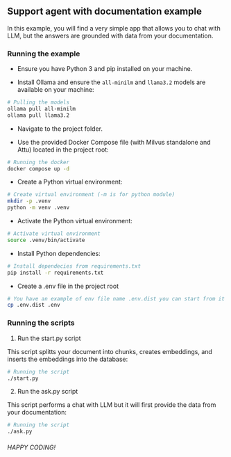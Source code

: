 ## Support agent with documentation example

In this example, you will find a very simple app that allows you to chat with LLM, but the answers are grounded with data from your documentation.

### Running the example
- Ensure you have Python 3 and pip installed on your machine.

- Install Ollama and ensure the `all-minilm` and `llama3.2` models are available on your machine:
```bash
# Pulling the models
ollama pull all-minilm
ollama pull llama3.2
```

- Navigate to the project folder.

- Use the provided Docker Compose file (with Milvus standalone and Attu) located in the project root:

```bash
# Running the docker
docker compose up -d
```

- Create a Python virtual environment:

```bash
# Create virtual environment (-m is for python module)
mkdir -p .venv
python -m venv .venv
```

- Activate the Python virtual environment:

```bash
# Activate virtual environment
source .venv/bin/activate
```

- Install Python dependencies:

```bash
# Install dependecies from requirements.txt
pip install -r requirements.txt
```

- Create a .env file in the project root
```bash
# You have an example of env file name .env.dist you can start from it
cp .env.dist .env
```

### Running the scripts

1. Run the start.py script

This script splitts your document into chunks, creates embeddings, and inserts the embeddings into the database:

```bash
# Running the script
./start.py
```

2. Run the ask.py script

This script performs a chat with LLM but it will first provide the data from your documentation:
```bash
# Running the script
./ask.py
```

###### HAPPY CODING!